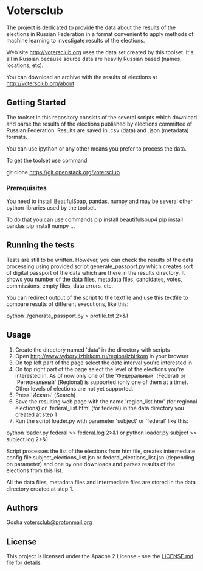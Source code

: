 # Votersclub

The project is dedicated to provide the data about the results of the elections in Russian Federation in a
format convenient to apply methods of machine learning to investigate results of the elections.

Web site http://votersclub.org uses the data set created by this toolset. It's all in Russian because source data are
heavily Russian based (names, locations, etc).

You can download an archive with the results of elections at http://votersclub.org/about

## Getting Started

The toolset in this repository consists of the several scripts which download and parse the results of the elections published by elections committee of Russian Federation.
Results are saved in .csv (data) and .json (metadata) formats.

You can use ipython or any other means you prefer to process the data.

To get the toolset use command

git clone https://git.openstack.org/votersclub

### Prerequisites

You need to install BeatifulSoap, pandas, numpy and may be several other python libraries used by the toolset.

To do that you can use commands
pip install beautifulsoup4
pip install pandas
pip install numpy
...


## Running the tests

Tests are still to be written. However, you can check the results of the data processing using provided script
generate_passport.py which creates sort of digital passport of the data which are there in the results directory. It shows you
 number of the data files, metadata files, candidates, votes, commissions, empty files, data errors, etc.

You can redirect output of the script to the textfile and use this textfile to compare results of different executions, like this:

python ./generate_passport.py > profile.txt 2>&1


## Usage

1. Create the directory named 'data' in the directory with scripts
2. Open http://www.vybory.izbirkom.ru/region/izbirkom in your browser
3. On top left part of the page select the date interval you're interested in
4. On top right part of the page select the level of the elections you're interested in. As of now only
one of the 'Федеральный' (Federal) or 'Региональный' (Regional) is supported (only one of them at a time).
Other levels of elections are not yet supported.
5. Press 'Искать' (Search)
6. Save the resulting web page with the name 'region_list.htm' (for regional elections) or 'federal_list.htm' (for federal)
in the data directory you created at step 1
7. Run the script loader.py with parameter 'subject' or 'federal' like this:

python loader.py federal >> federal.log 2>&1
or
python loader.py subject >> subject.log 2>&1

Script processes the list of the elections from htm file, creates intermediate config file subject_elections_list.jsn or
federal_elections_list.jsn (depending on parameter) and one by one downloads and parses results of the elections from this list.

All the data files, metadata files and intermediate files are stored in the data directory created at step 1.

## Authors

Gosha votersclub@protonmail.org


## License

This project is licensed under the Apache 2 License - see the [LICENSE.md](LICENSE.md) file for details